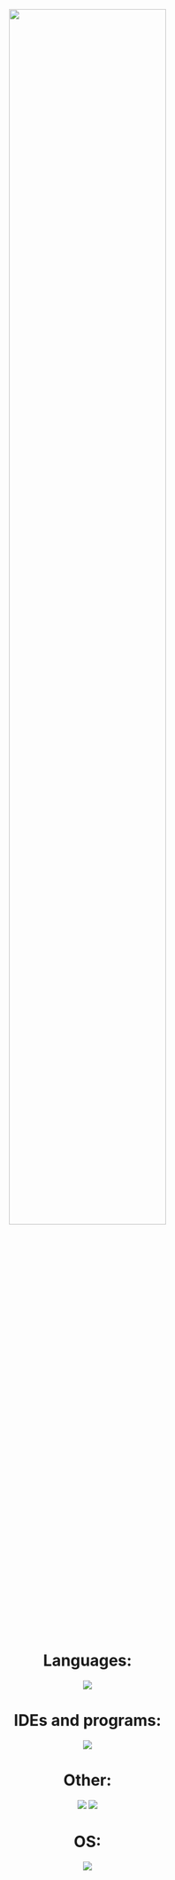 <div align="center" style="width=100%">
    <a href="https://wakatime.com/@b1c25f74-0bce-4dc9-bd10-50b9bb1f9d05">
        <img src="https://wakatime.com/badge/user/b1c25f74-0bce-4dc9-bd10-50b9bb1f9d05.svg" width=75% />
    </a>
    <h1>
        Languages:
    </h1>
    <img src="https://skillicons.dev/icons?i=cs,java,js,lua,py,css,html,md&theme=dark">
    <h1>
        IDEs and programs:
    </h1>
    <img src="https://skillicons.dev/icons?i=idea,pycharm,webstorm,ps,pr,androidstudio,robloxstudio,unity,visualstudio,vscode&theme=dark&perline=5">
    <h1>
        Other:
    </h1>
    <img src="https://skillicons.dev/icons?i=arduino,discord,bots,figma,firebase,gcp,git&theme=dark">
    <img src="https://skillicons.dev/icons?i=github,nestjs,qt,sqlite,stackoverflow,sublime&theme=dark">
    <h1>
        OS:
    </h1>
    <img src="https://skillicons.dev/icons?i=windows&theme=dark">
</div>
